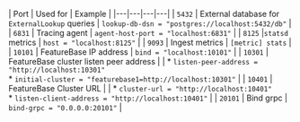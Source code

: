 <!-- Keep this in case useful for Cloud too -->

| Port | Used for | Example |
|---|---|---|---|
| `5432` |  External database for `ExternalLookup` queries | `lookup-db-dsn = "postgres://localhost:5432/db"` |
| `6831` | Tracing agent | `agent-host-port = "localhost:6831"` |
| `8125` |`statsd` metrics | `host = "localhost:8125"` |
| `9093` | Ingest metrics | `[metric] stats` |
| `10101` | FeatureBase IP address | `bind = "localhost:10101"` |
| `10301` | FeatureBase cluster listen peer address |  | * `listen-peer-address = "http://localhost:10301"`<br/>* `initial-cluster = "featurebase1=http://localhost:10301"` |
| `10401` | FeatureBase Cluster URL |  | * `cluster-url = "http://localhost:10401"`<br/>* `listen-client-address = "http://localhost:10401"` |
| `20101` | Bind grpc | `bind-grpc = "0.0.0.0:20101"` |
